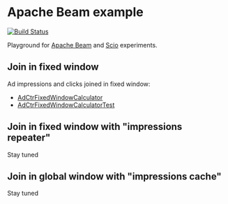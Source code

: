 # Apache Beam example

[![Build Status](https://travis-ci.org/mkuthan/example-beam.svg?branch=master)](https://travis-ci.org/mkuthan/example-beam) 

Playground for [Apache Beam](https://beam.apache.org) and [Scio](https://github.com/spotify/scio) experiments.

## Join in fixed window

Ad impressions and clicks joined in fixed window:

* [AdCtrFixedWindowCalculator](src/main/scala/org/mkuthan/beam/examples/AdCtrFixedWindowCalculator.scala)
* [AdCtrFixedWindowCalculatorTest](src/test/scala/org/mkuthan/example/beam/AdCtrFixedWindowCalculatorTest.scala)

## Join in fixed window with "impressions repeater"

Stay tuned

## Join in global window with "impressions cache"

Stay tuned


